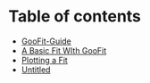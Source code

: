 # Table of contents

* [GooFit-Guide](README.md)
* [A Basic Fit WIth GooFit](a-basic-fit-with-goofit.md)
* [Plotting a Fit](plotting-a-fit.md)
* [Untitled](untitled-1.md)

